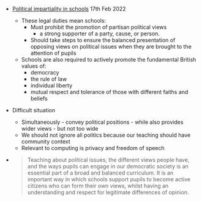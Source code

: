 
* [Political impartiality in schools](https://www.gov.uk/government/publications/political-impartiality-in-schools/political-impartiality-in-schools) 17th Feb 2022
    * These legal duties mean schools:
        * Must prohibit the promotion of partisan political views
            * a strong supporter of a party, cause, or person.
        * Should take steps to ensure the balanced presentation of opposing views on political issues when they are brought to the attention of pupils
    * Schools are also required to actively promote the fundamental British values of:
        * democracy
        * the rule of law
        * individual liberty
        * mutual respect and tolerance of those with different faiths and beliefs
* Difficult situation
    * Simultaneously - convey political positions - while also provides wider views - but not too wide
    * We should not ignore all politics because our teaching should have community context
    * Relevant to computing is privacy and freedom of speech


* > Teaching about political issues, the different views people have, and the ways pupils can engage in our democratic society is an essential part of a broad and balanced curriculum. It is an important way in which schools support pupils to become active citizens who can form their own views, whilst having an understanding and respect for legitimate differences of opinion.